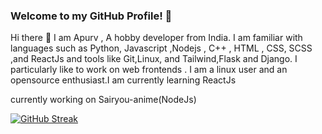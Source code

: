 ### Welcome to my GitHub Profile! 🚀
Hi there 👋 I am Apurv , A hobby developer from India. I am familiar with languages such as Python, Javascript ,Nodejs , C++ , HTML , CSS, SCSS ,and ReactJs and tools like Git,Linux, and Tailwind,Flask and Django. I particularly like to work on web frontends . I am a linux user and an opensource enthusiast.I am currently learning ReactJs

currently working on Sairyou-anime(NodeJs)

[![GitHub Streak](https://streak-stats.demolab.com?user=Apurvsikka&theme=whatsapp-dark2&hide_border=true&border_radius=15)](https://git.io/streak-stats)
